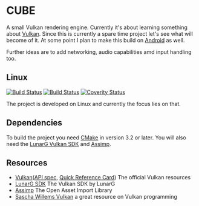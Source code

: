 # CUBE

A small Vulkan rendering engine. Currently it's about learning something about
[Vulkan](https://www.khronos.org/vulkan/). Since this is currently a spare time project let's see what will
become of it. At some point I plan to make this build on
[Android](https://developer.android.com/index.html) as well.

Further ideas are to add networking, audio capabilities amd input handling too.

## Linux

[![Build Status](https://travis-ci.org/aseuss/cube.svg?branch=master)](https://travis-ci.org/aseuss/cube/branches)
[![Build Status](https://travis-ci.org/aseuss/cube.svg?branch=devel)](https://travis-ci.org/aseuss/cube/branches)
[![Coverity Status](https://scan.coverity.com/projects/12717/badge.svg)](https://scan.coverity.com/projects/aseuss-cube)

The project is developed on Linux and currently the focus lies on that.

## Dependencies

To build the project you need [CMake](https://cmake.org/) in version 3.2 or
later. You will also need the [LunarG Vulkan SDK](https://vulkan.lunarg.com/sdk/home)
and [Assimp](https://github.com/assimp/assimp).

## Resources

 * [Vulkan](https://www.khronos.org/vulkan/)([API spec](https://www.khronos.org/registry/vulkan/specs/1.0/apispec.html), [Quick Reference Card](https://www.khronos.org/registry/vulkan/specs/1.0/refguide/Vulkan-1.0-web.pdf)) The official Vulkan resources
 * [LunarG SDK](https://www.lunarg.com/vulkan-sdk/) The Vulkan SDK by LunarG
 * [Assimp](https://github.com/assimp/assimp) The Open Asset Import Library
 * [Sascha Willems Vulkan](https://github.com/SaschaWillems/Vulkan) a great resource on Vulkan programming
